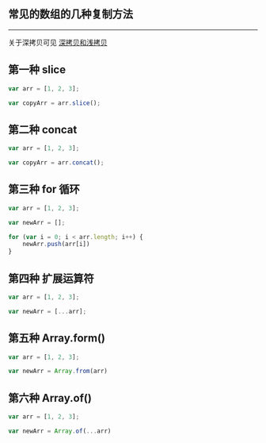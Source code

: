 ## 常见的数组的几种复制方法

----


关于深拷贝可见 [深拷贝和浅拷贝](https://github.com/hanekaoru/WebLearningNotes/blob/master/面试/js/深拷贝和浅拷贝.md) 

## 第一种 slice

```js
var arr = [1, 2, 3];

var copyArr = arr.slice();
```


## 第二种 concat

```js
var arr = [1, 2, 3];

var copyArr = arr.concat();
```

## 第三种 for 循环

```js
var arr = [1, 2, 3];

var newArr = [];

for (var i = 0; i < arr.length; i++) {
    newArr.push(arr[i])
}
```

## 第四种 扩展运算符

```js
var arr = [1, 2, 3];

var newArr = [...arr];
```

## 第五种 Array.form()

```js
var arr = [1, 2, 3];

var newArr = Array.from(arr)
```

## 第六种 Array.of()

```js
var arr = [1, 2, 3];

var newArr = Array.of(...arr)
```

